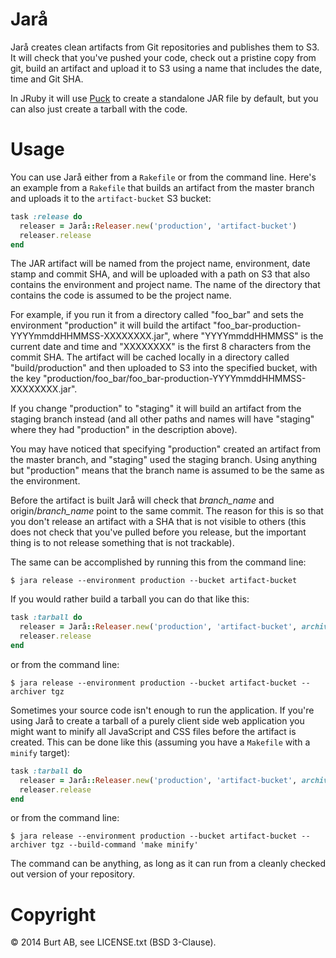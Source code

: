 # Jarå

Jarå creates clean artifacts from Git repositories and publishes them to S3. It will check that you've pushed your code, check out a pristine copy from git, build an artifact and upload it to S3 using a name that includes the date, time and Git SHA.

In JRuby it will use [Puck](https://github.com/iconara/puck) to create a standalone JAR file by default, but you can also just create a tarball with the code.

# Usage

You can use Jarå either from a `Rakefile` or from the command line. Here's an example from a `Rakefile` that builds an artifact from the master branch and uploads it to the `artifact-bucket` S3 bucket:

```ruby
task :release do
  releaser = Jarå::Releaser.new('production', 'artifact-bucket')
  releaser.release
end
```

The JAR artifact will be named from the project name, environment, date stamp and commit SHA, and will be uploaded with a path on S3 that also contains the environment and project name. The name of the directory that contains the code is assumed to be the project name.

For example, if you run it from a directory called "foo_bar" and sets the environment "production" it will build the artifact "foo_bar-production-YYYYmmddHHMMSS-XXXXXXXX.jar", where "YYYYmmddHHMMSS" is the current date and time and "XXXXXXXX" is the first 8 characters from the commit SHA. The artifact will be cached locally in a directory called "build/production" and then uploaded to S3 into the specified bucket, with the key "production/foo_bar/foo_bar-production-YYYYmmddHHMMSS-XXXXXXXX.jar".

If you change "production" to "staging" it will build an artifact from the staging branch instead (and all other paths and names will have "staging" where they had "production" in the description above).

You may have noticed that specifying "production" created an artifact from the master branch, and "staging" used the staging branch. Using anything but "production" means that the branch name is assumed to be the same as the environment.

Before the artifact is built Jarå will check that _branch_name_ and origin/*branch_name* point to the same commit. The reason for this is so that you don't release an artifact with a SHA that is not visible to others (this does not check that you've pulled before you release, but the important thing is to not release something that is not trackable).

The same can be accomplished by running this from the command line:

```
$ jara release --environment production --bucket artifact-bucket
```

If you would rather build a tarball you can do that like this:

```ruby
task :tarball do
  releaser = Jarå::Releaser.new('production', 'artifact-bucket', archiver: :tgz)
  releaser.release
end
```

or from the command line:

```
$ jara release --environment production --bucket artifact-bucket --archiver tgz
```

Sometimes your source code isn't enough to run the application. If you're using Jarå to create a tarball of a purely client side web application you might want to minify all JavaScript and CSS files before the artifact is created. This can be done like this (assuming you have a `Makefile` with a `minify` target):

```ruby
task :tarball do
  releaser = Jarå::Releaser.new('production', 'artifact-bucket', archiver: :tgz, build_command: 'make minify')
  releaser.release
end
```

or from the command line:

```
$ jara release --environment production --bucket artifact-bucket --archiver tgz --build-command 'make minify'
```

The command can be anything, as long as it can run from a cleanly checked out version of your repository.

# Copyright

© 2014 Burt AB, see LICENSE.txt (BSD 3-Clause).